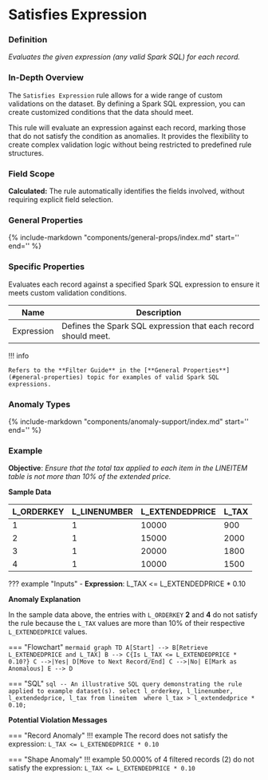 # Satisfies Expression

### Definition

*Evaluates the given expression (any valid Spark SQL) for each record.*

### In-Depth Overview

The `Satisfies Expression` rule allows for a wide range of custom validations on the dataset. By defining a Spark SQL expression, you can create customized conditions that the data should meet.

This rule will evaluate an expression against each record, marking those that do not satisfy the condition as anomalies. It provides the flexibility to create complex validation logic without being restricted to predefined rule structures.

### Field Scope

**Calculated:** The rule automatically identifies the fields involved, without requiring explicit field selection.

### General Properties

{%
    include-markdown "components/general-props/index.md"
    start='<!-- all-props--start -->'
    end='<!-- all-props--end -->'
%}

### Specific Properties

Evaluates each record against a specified Spark SQL expression to ensure it meets custom validation conditions.

| Name        | Description                                                    |
|-------------|----------------------------------------------------------------|
| <div class="text-primary">Expression</div> | Defines the Spark SQL expression that each record should meet. |

!!! info

    Refers to the **Filter Guide** in the [**General Properties**](#general-properties) topic for examples of valid Spark SQL expressions.

### Anomaly Types

{%
    include-markdown "components/anomaly-support/index.md"
    start='<!-- all-types--start -->'
    end='<!-- all-types--end -->'
%}

### Example

**Objective**: *Ensure that the total tax applied to each item in the LINEITEM table is not more than 10% of the extended price.*

**Sample Data**

| L_ORDERKEY | L_LINENUMBER | L_EXTENDEDPRICE | L_TAX |
|------------|--------------|-----------------|-------|
| 1          | 1            | 10000           | 900   |
| 2          | 1            | <span class="text-negative">15000</span>           | <span class="text-negative">2000</span> |
| 3          | 1            | 20000           | 1800  |
| 4          | 1            | <span class="text-negative">10000</span>           | <span class="text-negative">1500</span> |

??? example "Inputs"
    - **Expression**: L_TAX <= L_EXTENDEDPRICE * 0.10

**Anomaly Explanation**

In the sample data above, the entries with `L_ORDERKEY` **2** and **4** do not satisfy the rule because the `L_TAX` values are more than 10% of their respective `L_EXTENDEDPRICE` values.

=== "Flowchart"
    ```mermaid
    graph TD
    A[Start] --> B[Retrieve L_EXTENDEDPRICE and L_TAX]
    B --> C{Is L_TAX <= L_EXTENDEDPRICE * 0.10?}
    C -->|Yes| D[Move to Next Record/End]
    C -->|No| E[Mark as Anomalous]
    E --> D
    ```

=== "SQL"
    ```sql
    -- An illustrative SQL query demonstrating the rule applied to example dataset(s).
    select
        l_orderkey,
        l_linenumber,
        l_extendedprice,
        l_tax
    from
        lineitem 
    where
        l_tax > l_extendedprice * 0.10;
    ```

**Potential Violation Messages**

=== "Record Anomaly"
    !!! example
        The record does not satisfy the expression: `L_TAX <= L_EXTENDEDPRICE * 0.10`

=== "Shape Anomaly"
    !!! example
        50.000% of 4 filtered records (2) do not satisfy the expression: `L_TAX <= L_EXTENDEDPRICE * 0.10`

